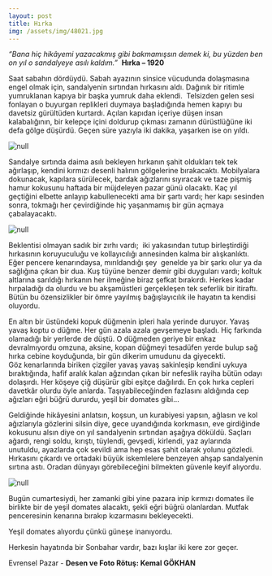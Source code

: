 ```yaml
---
layout: post
title: Hırka
img: /assets/img/48021.jpg
---
```

_“Bana hiç hikâyemi yazacakmış gibi bakmamışsın demek ki, bu yüzden ben on yıl o sandalyeye asılı kaldım.”_  **Hırka – 1920**

Saat sabahın dördüydü. Sabah ayazının sinsice vücudunda dolaşmasına engel olmak için, sandalyenin sırtından hırkasını aldı. Dağınık bir ritimle yumruklanan kapıya bir başka yumruk daha eklendi.  Telsizden gelen sesi fonlayan o buyurgan replikleri duymaya başladığında hemen kapıyı bu davetsiz gürültüden kurtardı. Açılan kapıdan içeriye düşen insan kalabalığının, bir kelepçe içini doldurup çıkması zamanın dürüstlüğüne iki defa gölge düşürdü. Geçen süre yazıyla iki dakika, yaşarken ise on yıldı.

![null](https://www.evrensel.net/upload/detay/2016/Nisan/kargak2.jpg)

Sandalye sırtında daima asılı bekleyen hırkanın şahit oldukları tek tek ağırlaşıp, kendini kırmızı desenli halının gölgelerine bırakacaktı. Mobilyalara dokunacak, kapılara sürülecek, bardak ağızlarını sıyıracak ve taze pişmiş hamur kokusunu haftada bir müjdeleyen pazar günü olacaktı. Kaç yıl geçtiğini elbette anlayıp kabullenecekti ama bir şartı vardı; her kapı sesinden sonra, tokmağı her çevirdiğinde hiç yaşanmamış bir gün açmaya çabalayacaktı.  

![null](https://www.evrensel.net/upload/detay/2016/Nisan/kargak3.jpg)

Beklentisi olmayan sadık bir zırhı vardı;  iki yakasından tutup birleştirdiği hırkasının koruyuculuğu ve kollayıcılığı annesinden kalma bir alışkanlıktı.  Eğer pencere kenarındaysa, mırıldandığı şey  genelde ya bir şarkı olur ya da sağlığına çıkan bir dua. Kuş tüyüne benzer demir gibi duyguları vardı; koltuk altlarına sarıldığı hırkanın her ilmeğine biraz şefkat bırakırdı. Herkes kadar hırpaladığı da olurdu ve bu akşamüstleri gerçekleşen tek seferlik bir itiraftı. Bütün bu özensizlikler bir ömre yayılmış bağışlayıcılık ile hayatın ta kendisi oluyordu.

En altın bir üstündeki kopuk düğmenin ipleri hala yerinde duruyor. Yavaş yavaş koptu o düğme. Her gün azala azala gevşemeye başladı. Hiç farkında olamadığı bir yerlerde de düştü. O düğmeden geriye bir enkaz devralmıyordu omzuna, aksine, kopan düğmeyi tesadüfen yerde bulup sağ hırka cebine koyduğunda, bir gün dikerim umudunu da giyecekti.\
Göz kenarlarında biriken çizgiler yavaş yavaş sakinleşip kendini uykuya bıraktığında, hafif aralık kalan ağzından çıkan bir nefeslik rayiha bütün odayı dolaşırdı. Her köşeye çiğ düşürür gibi eşitçe dağılırdı. En çok hırka cepleri davetkâr olurdu öyle anlarda. Taşıyabileceğinden fazlasını aldığında cep ağızları eğri büğrü dururdu, yeşil bir domates gibi…

Geldiğinde hikâyesini anlatsın, koşsun, un kurabiyesi yapsın, ağlasın ve kol ağızlarıyla gözlerini silsin diye, gece uyandığında korkmasın, eve girdiğinde kokusunu alsın diye on yıl sandalyenin sırtından aşağıya döküldü. Saçları ağardı, rengi soldu, kırıştı, tüylendi, gevşedi, kirlendi, yaz aylarında unutuldu, ayazlarda çok sevildi ama hep esas şahit olarak yolunu gözledi.\
Hırkasını çıkardı ve ortadaki büyük iskemlelere benzeyen ahşap sandalyenin sırtına astı. Oradan dünyayı görebileceğini bilmekten güvenle keyif alıyordu.

![null](https://www.evrensel.net/upload/detay/2016/Nisan/karga1.jpg)

Bugün cumartesiydi, her zamanki gibi yine pazara inip kırmızı domates ile birlikte bir de yeşil domates alacaktı, şekli eğri büğrü olanlardan. Mutfak penceresinin kenarına bırakıp kızarmasını bekleyecekti.

Yeşil domates alıyordu çünkü güneşe inanıyordu.

Herkesin hayatında bir Sonbahar vardır, bazı kışlar iki kere zor geçer.

Evrensel Pazar - **Desen ve Foto Rötuş: Kemal GÖKHAN**
